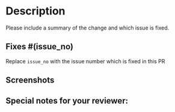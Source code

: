 <!-- Thank you for submitting a pull request! -->

# Description

Please include a summary of the change and which issue is fixed.

## Fixes #(issue_no)

Replace `issue_no` with the issue number which is fixed in this PR

## Screenshots

<!-- If applicable, add screenshots or images demonstrating the changes made -->

## Special notes for your reviewer:

<!-- Add any additional information or context that might be helpful for the reviewers. -->

